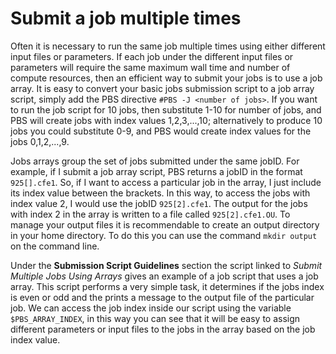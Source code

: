 # Submit a job multiple times

Often it is necessary to run the same job multiple times using either different input files or parameters. If each job under the different input files or parameters will require the same maximum wall time and number of compute resources, then an efficient way to submit your jobs is to use a job array. It is easy to convert your basic jobs submission script to a job array script, simply add the PBS directive `#PBS -J <number of jobs>`. If you want to run the job script for 10 jobs, then substitute 1-10 for number of jobs, and PBS will create jobs with index values 1,2,3,...,10; alternatively to produce 10 jobs you could substitute 0-9, and PBS would create index values for the jobs 0,1,2,...,9.

Jobs arrays group the set of jobs submitted under the same jobID. For example, if I submit a job array script, PBS returns a jobID in the format `925[].cfe1`. So, if I want to access a particular job in the array, I just include its index value between the brackets. In this way, to access the jobs with index value 2, I would use the jobID `925[2].cfe1`. The output for the jobs with index 2 in the array is written to a file called `925[2].cfe1.OU`. To manage your output files it is recommendable to create an output directory in your home directory. To do this you can use the command `mkdir output` on the command line.

Under the **Submission Script Guidelines** section the script linked to _Submit Multiple Jobs Using Arrays_ gives an example of a job script that uses a job array. This script performs a very simple task, it determines if the jobs index is even or odd and the prints a message to the output file of the particular job. We can access the job index inside our script using the variable `$PBS_ARRAY_INDEX`, in this way you can see that it will be easy to assign different parameters or input files to the jobs in the array based on the job index value.

### 

